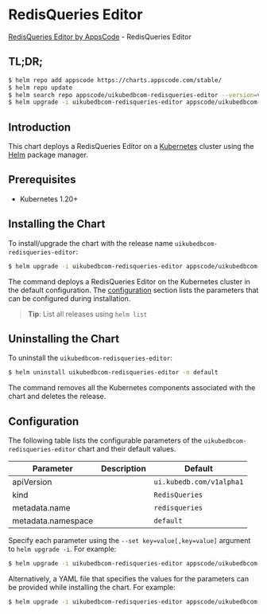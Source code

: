 # RedisQueries Editor

[RedisQueries Editor by AppsCode](https://appscode.com) - RedisQueries Editor

## TL;DR;

```bash
$ helm repo add appscode https://charts.appscode.com/stable/
$ helm repo update
$ helm search repo appscode/uikubedbcom-redisqueries-editor --version=v0.20.0
$ helm upgrade -i uikubedbcom-redisqueries-editor appscode/uikubedbcom-redisqueries-editor -n default --create-namespace --version=v0.20.0
```

## Introduction

This chart deploys a RedisQueries Editor on a [Kubernetes](http://kubernetes.io) cluster using the [Helm](https://helm.sh) package manager.

## Prerequisites

- Kubernetes 1.20+

## Installing the Chart

To install/upgrade the chart with the release name `uikubedbcom-redisqueries-editor`:

```bash
$ helm upgrade -i uikubedbcom-redisqueries-editor appscode/uikubedbcom-redisqueries-editor -n default --create-namespace --version=v0.20.0
```

The command deploys a RedisQueries Editor on the Kubernetes cluster in the default configuration. The [configuration](#configuration) section lists the parameters that can be configured during installation.

> **Tip**: List all releases using `helm list`

## Uninstalling the Chart

To uninstall the `uikubedbcom-redisqueries-editor`:

```bash
$ helm uninstall uikubedbcom-redisqueries-editor -n default
```

The command removes all the Kubernetes components associated with the chart and deletes the release.

## Configuration

The following table lists the configurable parameters of the `uikubedbcom-redisqueries-editor` chart and their default values.

|     Parameter      | Description |               Default               |
|--------------------|-------------|-------------------------------------|
| apiVersion         |             | <code>ui.kubedb.com/v1alpha1</code> |
| kind               |             | <code>RedisQueries</code>           |
| metadata.name      |             | <code>redisqueries</code>           |
| metadata.namespace |             | <code>default</code>                |


Specify each parameter using the `--set key=value[,key=value]` argument to `helm upgrade -i`. For example:

```bash
$ helm upgrade -i uikubedbcom-redisqueries-editor appscode/uikubedbcom-redisqueries-editor -n default --create-namespace --version=v0.20.0 --set apiVersion=ui.kubedb.com/v1alpha1
```

Alternatively, a YAML file that specifies the values for the parameters can be provided while
installing the chart. For example:

```bash
$ helm upgrade -i uikubedbcom-redisqueries-editor appscode/uikubedbcom-redisqueries-editor -n default --create-namespace --version=v0.20.0 --values values.yaml
```
